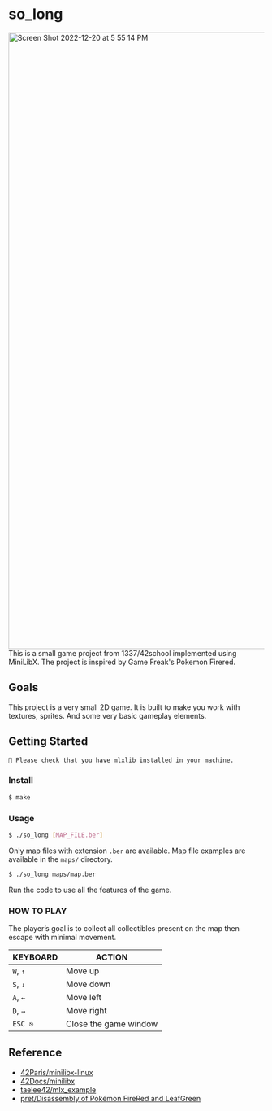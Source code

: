 # so_long

<img width="1212" alt="Screen Shot 2022-12-20 at 5 55 14 PM" src="https://user-images.githubusercontent.com/96823772/208722821-a2b03faf-9151-4d03-881d-e9dc53736e3c.png">
This is a small game project from 1337/42school implemented using MiniLibX. The project is inspired by Game Freak's Pokemon Firered.

## Goals
This project is a very small 2D game. It is built to make you work with textures, sprites. And some very basic gameplay elements.

## Getting Started
```
🚨 Please check that you have mlxlib installed in your machine.
```
### Install
```bash
$ make
```

### Usage
```bash
$ ./so_long [MAP_FILE.ber]
```
Only map files with extension `.ber` are available. Map file examples are available in the `maps/` directory.

```bash
$ ./so_long maps/map.ber
```
Run the code to use all the features of the game.

### HOW TO PLAY
The player’s goal is to collect all collectibles present on the map then escape with minimal movement.

|KEYBOARD|ACTION|
|---|---|
|`W`, `↑`|Move up|
|`S`, `↓`|Move down|
|`A`, `←`|Move left|
|`D`, `→`|Move right|
|`ESC ⎋`|Close the game window|

## Reference
 * [42Paris/minilibx-linux](https://github.com/42Paris/minilibx-linux)
 * [42Docs/minilibx](https://harm-smits.github.io/42docs/libs/minilibx)
 * [taelee42/mlx_example](https://github.com/taelee42/mlx_example)
 * [pret/Disassembly of Pokémon FireRed and LeafGreen](https://github.com/pret/pokefirered)
